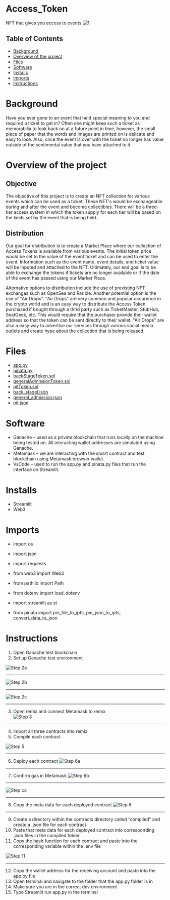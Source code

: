 # Access_Token
NFT that gives you access to events 
![1](https://raw.githubusercontent.com/majikthise911/Access_Token/main/Images/02c_import%20ganache%20accounts%20to%20metamask2.png)


## Table of Contents
- [Background](#background)
- [Overview of the project](#overview-of-the-project)
- [Files](#files)
- [Software](#software)
- [Installs](#installs)
- [Imports](#imports)
- [Instructions](#instructions)




# Background 
Have you ever gone to an event that held special meaning to you and required a ticket to get in? Often one might keep such a ticket as memorabilia to look back on at a future point in time, however, the small piece of paper that the words and images are printed on is delicate and easy to lose. Also, once the event is over with the ticket no longer has value outside of the sentimental value that you have attached to it. 

# Overview of the project 

## Objective 
The objective of this project is to create an NFT collection for various events which can be used as a ticket. These NFT's would be exchangeable during and after the event and become collectibles. There will be a three-tier access system in which the token supply for each tier will be based on the limits set by the event that is being held.


## Distribution 
Our goal for distribution is to create a Market Place where our collection of Access Tokens is available from various events. The initial token price would be set to the value of the event ticket and can be used to enter the event. Information such as the event name, event details, and ticket value will be inputed and attached to the NFT. Ultimately, our end goal is to be able to exchange the tokens if tickets are no longer available or if the date of the event has passed using our Market Place.

Alternative options to distribution include the use of prexisting NFT exchanges such as OpenSea and Rarible. Another potential option is the use of "Air Drops".
"Air Drops" are very common and popular occurence in the crypto world and is an easy way to distribute the Access Token purchased if bought through a thrid party such as TicketMaster, StubHub, SeatGeek, etc. This would require that the purchaser provide their wallet address so that the token can be sent directly to their wallet. "Air Drops" are also a easy way to advertise our services through various social media outlets and create hype about the collection that is being released.

# Files
- [app.py](https://github.com/majikthise911/Access_Token)
- [pinata.py](https://github.com/majikthise911/Access_Token)
- [backStageToken.sol](https://github.com/majikthise911/Access_Token/tree/main/contracts)
- [generalAdmissionToken.sol](https://github.com/majikthise911/Access_Token/tree/main/contracts)
- [pitToken.sol](https://github.com/majikthise911/Access_Token/tree/main/contracts)
- [back_stagel.json](https://github.com/majikthise911/Access_Token/tree/main/contracts/compiled)
- [general_admission.json](https://github.com/majikthise911/Access_Token/tree/main/contracts/compiled)
- [pit.json](https://github.com/majikthise911/Access_Token/tree/main/contracts/compiled)

# Software
- Ganache – used as a private blockchain that runs locally on the machine being tested on. All interacting wallet addresses are simulated using Ganache.
- Metamask – we are interacting with the smart contract and test blockchain using Metamask browser wallet.  
- VsCode – used to run the app.py and pinata.py files that run the interface on Streamlit. 

# Installs
- Streamlit 
- Web3 

# Imports 
- import os
- import json
- import requests
- from web3 import Web3
- from pathlib import Path
- from dotenv import load_dotenv
- import streamlit as st

- from pinata import pin_file_to_ipfs, pin_json_to_ipfs, convert_data_to_json

# Instructions 

1.	Open Ganache test blockchain 
2.	Set up Ganache test environment 

![Step 2a](https://raw.githubusercontent.com/majikthise911/Access_Token/main/Images/02a_set%20up%20ganache%20network%20on%20metamask.png)
* * *
![Step 2b](https://raw.githubusercontent.com/majikthise911/Access_Token/main/Images/02b_import%20ganache%20accounts%20to%20metamask1.png)
* * *
![Step 2c](https://raw.githubusercontent.com/majikthise911/Access_Token/main/Images/02c_import%20ganache%20accounts%20to%20metamask2.png)
* * *
3.	Open remix and connect Metamask to remix  
![Step 3](https://raw.githubusercontent.com/majikthise911/Access_Token/main/Images/03_import%20contracts%20to%20remix.png)
* * *

4.	Import all three contracts into remix  
5.	Compile each contract 

![Step 5](https://raw.githubusercontent.com/majikthise911/Access_Token/main/Images/05_compile.png)
* * *

6.	Deploy each contract
![Step 6a](https://raw.githubusercontent.com/majikthise911/Access_Token/main/Images/06a_deploy.png)
* * *
7.	Confirm gas in Metamask
![Step 6b](https://raw.githubusercontent.com/majikthise911/Access_Token/main/Images/06b_confirm%20gas.png)
* * *
![Step ca](https://raw.githubusercontent.com/majikthise911/Access_Token/main/Images/06c_transaction%20data.png)
* * *
8.	Copy the meta data for each deployed contract
![Step 8](https://raw.githubusercontent.com/majikthise911/Access_Token/main/Images/08_copy%20meta%20data.png)
* * *
9.	Create a directory within the contracts directory called “compiled” and create a .json file for each contract
10.	Paste that meta data for each deployed contract into corresponding .json files in the compiled folder
11.	Copy the hash function for each contract and paste into the corresponding variable within the .env file 

![Step 11](https://raw.githubusercontent.com/majikthise911/Access_Token/main/Images/11_copy%20contract%20hash.png)
* * *
12.	 Copy the wallet address for the receiving account and paste into the app.py file 
13.	Open terminal and navigate to the folder that the app.py folder is in
14.	Make sure you are in the correct dev environment
15.	Type Streamlit run app.py in the terminal 








                 